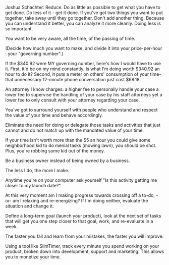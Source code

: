 
Joshua Schachter:
Reduce. Do as little as possible to get what you have to get done. Do less of it - get it done.
If you've got two things you want to put together, take away until they go together. Don't add another thing.
Because you can understand it better, you can analyze it more cleanly.
Doing less is so important.

You want to be very aware, all the time, of the passing of time.

(Decide how much you want to make, and divide it into your price-per-hour : your "governing number".)

If the $340.92 were MY governing number, here's how I would have to use it.
First, it'd be on my mind constantly. Is what I'm doing worth $340.92 an hour to do it?
Second, it puts a meter on others' consumption of your time-that unnecessary 12-minute phone conversation just cost $68.18.

An attorney I know charges:
a higher fee to personally handle your case
a lower fee to supervise the handling of your case by his staff attorneys
yet a lower fee to only consult with your attorney regarding your case.

You've got to surround yourself with people who understand and respect the value of your time and behave accordingly.

Eliminate the need for doing or delegate those tasks and activities that just cannot and do not match up with the mandated value of your time.

If your time isn't worth more than the $5 an hour you could give some neighborhood kid to do menial tasks (mowing lawn), you should be shot. Plus, you're robbing some kid out of the money.

Be a business owner instead of being owned by a business.

The less I do, the more I make.

Anytime you're on your computer ask yourself "Is this activity getting me closer to my launch date?"

At this very moment am I making progress towards crossing off a to-do, -or- am I relaxing and re-energizing? If I'm doing neither, evaluate the situation and change it.

Define a long-term goal (launch your product), look at the next set of tasks that will get you one step closer to that goal, work, and re-evaluate in a week.

The faster you fail and learn from your mistakes, the faster you will improve.

Using a tool like SlimTimer, track every minute you spend working on your product, broken down into development, support and marketing. This allows you to monetize your time.
